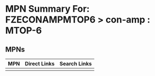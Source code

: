 



# MPN Summary For: FZECONAMPMTOP6 > con-amp : MTOP-6

## MPNs
  

|MPN|Direct Links|Search Links|
| :--- | :--- | :--- |
||||
